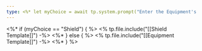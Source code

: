 ```yaml
---
type: <%* let myChoice = await tp.system.prompt("Enter the Equipment's Type") _%> <% myChoice %>
---
```

<%* if (myChoice == "Shield") { %>
<% tp.file.include("[[Shield Template]]") -%>
<%* } else { %>
<% tp.file.include("[[Equipment Template]]") -%>
<%* } %>